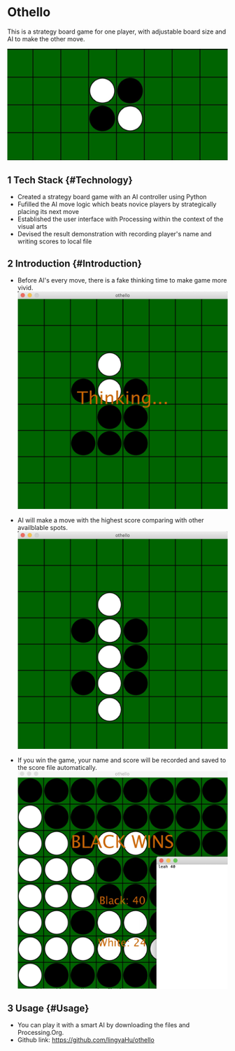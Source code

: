 # Othello

This is a strategy board game for one player, with adjustable board size and AI to make the other move.  

![Board](/images/othello-cut.jpg)
<!--more-->

## 1 Tech Stack {#Technology}
* Created a strategy board game with an AI controller using Python
* Fufilled the AI move logic which beats novice players by strategically placing its next move
* Established the user interface with Processing within the context of the visual arts
* Devised the result demonstration with recording player's name and writing scores to local file

## 2 Introduction {#Introduction}

* Before AI's every move, there is a fake thinking time to make game more vivid.
![thinking](/images/othello/p2.jpg)

* AI will make a move with the highest score comparing with other availblable spots.
![thinking](/images/othello/p3.jpg)

* If you win the game, your name and score will be recorded and saved to the score file automatically.
![thinking](/images/othello/p4.jpg)


## 3 Usage {#Usage}
* You can play it with a smart AI by downloading the files and Processing.Org. 
* Github link: https://github.com/lingyaHu/othello

